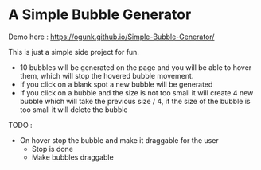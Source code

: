 # **A Simple Bubble Generator**

Demo here : https://ogunk.github.io/Simple-Bubble-Generator/

This is just a simple side project for fun.

- 10 bubbles will be generated on the page and you will be able to hover them, which will stop the hovered bubble movement.
- If you click on a blank spot a new bubble will be generated
- If you click on a bubble and the size is not too small it will create 4 new bubble which will take the previous size / 4, if the size of the bubble is too small it will delete the bubble

TODO  :
- On hover stop the bubble and make it draggable for the user
    - Stop is done
    - Make bubbles draggable

